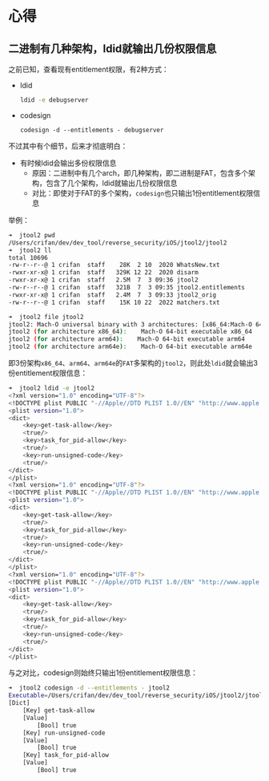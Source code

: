 # 心得

## 二进制有几种架构，ldid就输出几份权限信息

之前已知，查看现有entitlement权限，有2种方式：

* ldid
  ```bash
  ldid -e debugserver
  ```
* codesign
  ```
  codesign -d --entitlements - debugserver
  ```

不过其中有个细节，后来才彻底明白：

* 有时候ldid会输出多份权限信息
  * 原因：二进制中有几个arch，即几种架构，即二进制是FAT，包含多个架构，包含了几个架构，ldid就输出几份权限信息
  * 对比：即使对于FAT的多个架构，`codesign`也只输出1份entitlement权限信息

举例：

```bash
➜  jtool2 pwd
/Users/crifan/dev/dev_tool/reverse_security/iOS/jtool2/jtool2
➜  jtool2 ll
total 10696
-rw-r--r--@ 1 crifan  staff    28K  2 10  2020 WhatsNew.txt
-rwxr-xr-x@ 1 crifan  staff   329K 12 22  2020 disarm
-rwxr-xr-x@ 1 crifan  staff   2.5M  7  3 09:36 jtool2
-rw-r--r--@ 1 crifan  staff   321B  7  3 09:35 jtool2.entitlements
-rwxr-xr-x@ 1 crifan  staff   2.4M  7  3 09:33 jtool2_orig
-rw-r--r--@ 1 crifan  staff    15K 10 22  2022 matchers.txt

➜  jtool2 file jtool2
jtool2: Mach-O universal binary with 3 architectures: [x86_64:Mach-O 64-bit executable x86_64] [arm64:Mach-O 64-bit executable arm64] [arm64e]
jtool2 (for architecture x86_64):    Mach-O 64-bit executable x86_64
jtool2 (for architecture arm64):    Mach-O 64-bit executable arm64
jtool2 (for architecture arm64e):    Mach-O 64-bit executable arm64e
```

即3份架构`x86_64`、`arm64`、`arm64e`的`FAT`多架构的`jtool2`，则此处`ldid`就会输出3份entitlement权限信息：

```bash
➜  jtool2 ldid -e jtool2
<?xml version="1.0" encoding="UTF-8"?>
<!DOCTYPE plist PUBLIC "-//Apple//DTD PLIST 1.0//EN" "http://www.apple.com/DTDs/PropertyList-1.0.dtd">
<plist version="1.0">
<dict>
    <key>get-task-allow</key>
    <true/>
    <key>task_for_pid-allow</key>
    <true/>
    <key>run-unsigned-code</key>
    <true/>
</dict>
</plist>
<?xml version="1.0" encoding="UTF-8"?>
<!DOCTYPE plist PUBLIC "-//Apple//DTD PLIST 1.0//EN" "http://www.apple.com/DTDs/PropertyList-1.0.dtd">
<plist version="1.0">
<dict>
    <key>get-task-allow</key>
    <true/>
    <key>task_for_pid-allow</key>
    <true/>
    <key>run-unsigned-code</key>
    <true/>
</dict>
</plist>
<?xml version="1.0" encoding="UTF-8"?>
<!DOCTYPE plist PUBLIC "-//Apple//DTD PLIST 1.0//EN" "http://www.apple.com/DTDs/PropertyList-1.0.dtd">
<plist version="1.0">
<dict>
    <key>get-task-allow</key>
    <true/>
    <key>task_for_pid-allow</key>
    <true/>
    <key>run-unsigned-code</key>
    <true/>
</dict>
</plist>
```

与之对比，codesign则始终只输出1份entitlement权限信息：

```bash
➜  jtool2 codesign -d --entitlements - jtool2
Executable=/Users/crifan/dev/dev_tool/reverse_security/iOS/jtool2/jtool2/jtool2
[Dict]
    [Key] get-task-allow
    [Value]
        [Bool] true
    [Key] run-unsigned-code
    [Value]
        [Bool] true
    [Key] task_for_pid-allow
    [Value]
        [Bool] true
```
